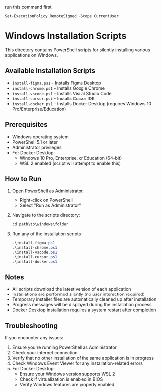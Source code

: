 run this command first
```
Set-ExecutionPolicy RemoteSigned -Scope CurrentUser
```

# Windows Installation Scripts

This directory contains PowerShell scripts for silently installing various applications on Windows.

## Available Installation Scripts

- `install-figma.ps1` - Installs Figma Desktop
- `install-chrome.ps1` - Installs Google Chrome
- `install-vscode.ps1` - Installs Visual Studio Code
- `install-cursor.ps1` - Installs Cursor IDE
- `install-docker.ps1` - Installs Docker Desktop (requires Windows 10 Pro/Enterprise/Education)

## Prerequisites

- Windows operating system
- PowerShell 5.1 or later
- Administrator privileges
- For Docker Desktop:
  - Windows 10 Pro, Enterprise, or Education (64-bit)
  - WSL 2 enabled (script will attempt to enable this)

## How to Run

1. Open PowerShell as Administrator:
   - Right-click on PowerShell
   - Select "Run as Administrator"

2. Navigate to the scripts directory:
   ```powershell
   cd path\to\windows\folder
   ```

3. Run any of the installation scripts:
   ```powershell
   .\install-figma.ps1
   .\install-chrome.ps1
   .\install-vscode.ps1
   .\install-cursor.ps1
   .\install-docker.ps1
   ```

## Notes

- All scripts download the latest version of each application
- Installations are performed silently (no user interaction required)
- Temporary installer files are automatically cleaned up after installation
- Progress messages will be displayed during the installation process
- Docker Desktop installation requires a system restart after completion

## Troubleshooting

If you encounter any issues:

1. Ensure you're running PowerShell as Administrator
2. Check your internet connection
3. Verify that no other installation of the same application is in progress
4. Check Windows Event Viewer for any installation-related errors
5. For Docker Desktop:
   - Ensure your Windows version supports WSL 2
   - Check if virtualization is enabled in BIOS
   - Verify Windows features are properly enabled

